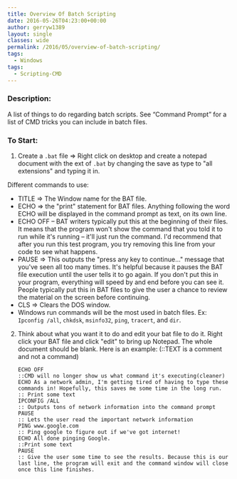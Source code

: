 ```yaml
---
title: Overview Of Batch Scripting
date: 2016-05-26T04:23:00+00:00
author: gerryw1389
layout: single
classes: wide
permalink: /2016/05/overview-of-batch-scripting/
tags:
  - Windows
tags:
  - Scripting-CMD
---
```

<!--more-->

### Description:

A list of things to do regarding batch scripts. See &#8220;Command Prompt&#8221; for a list of CMD tricks you can include in batch files.

### To Start:

1. Create a `.bat` file => Right click on desktop and create a notepad document with the ext of `.bat` by changing the save as type to "all extensions" and typing it in.

Different commands to use:

   - TITLE => The Window name for the BAT file.  
   - ECHO => the "print" statement for BAT files. Anything following the word ECHO will be displayed in the command prompt as text, on its own line.  
   - ECHO OFF – BAT writers typically put this at the beginning of their files. It means that the program won't show the command that you told it to run while it's running – it'll just run the command. I'd recommend that after you run this test program, you try removing this line from your code to see what happens.  
   - PAUSE => This outputs the "press any key to continue…" message that you've seen all too many times. It's helpful because it pauses the BAT file execution until the user tells it to go again. If you don't put this in your program, everything will speed by and end before you can see it. People typically put this in BAT files to give the user a chance to review the material on the screen before continuing.  
   - CLS => Clears the DOS window.  
   - Windows run commands will be the most used in batch files. Ex: `Ipconfig /all`, `chkdsk`, `msinfo32`, `ping`, `tracert`, and `dir`.

2. Think about what you want it to do and edit your bat file to do it. Right click your BAT file and click "edit" to bring up Notepad. The whole document should be blank. Here is an example: (::TEXT is a comment and not a command)

   ```console
   ECHO OFF  
   ::CMD will no longer show us what command it's executing(cleaner)  
   ECHO As a network admin, I'm getting tired of having to type these commands in! Hopefully, this saves me some time in the long run.  
   :: Print some text  
   IPCONFIG /ALL  
   :: Outputs tons of network information into the command prompt  
   PAUSE  
   :: Lets the user read the important network information  
   PING www.google.com  
   :: Ping google to figure out if we've got internet!  
   ECHO All done pinging Google.  
   ::Print some text  
   PAUSE  
   :: Give the user some time to see the results. Because this is our last line, the program will exit and the command window will close once this line finishes.
   ```

